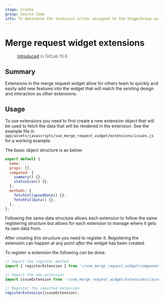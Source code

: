 ```yaml
---
stage: Create
group: Source Code
info: To determine the technical writer assigned to the Stage/Group associated with this page, see https://about.gitlab.com/handbook/engineering/ux/technical-writing/#assignments
---
```


# Merge request widget extensions

> [Introduced](https://gitlab.com/gitlab-org/gitlab/-/merge_requests/44616) in GitLab 13.6.

## Summary

Extensions in the merge request widget allow for others team to quickly and easily add new features
into the widget that will match the existing design and interaction as other extensions.

## Usage

To use extensions you need to first create a new extension object that will be used to fetch the
data that will be rendered in the extension. See the example file in
`app/assets/javascripts/vue_merge_request_widget/extensions/issues.js` for a working example.

The basic object structure is as below:

```javascript
export default {
  name: '',
  props: [],
  computed: {
    summary() {},
    statusIcon() {},
  },
  methods: {
    fetchCollapsedData() {},
    fetchFullData() {},
  },
};
```

Following the same data structure allows each extension to follow the same registering structure
but allows for each extension to manage where it gets its own data from.

After creating this structure you need to register it. Registering the extension can happen at any
point _after_ the widget has been created.

To register a extension the following can be done:

```javascript
// Import the register method
import { registerExtension } from '~/vue_merge_request_widget/components/extensions';

// Import the new extension
import issueExtension from '~/vue_merge_request_widget/extensions/issues';

// Register the imported extension
registerExtension(issueExtension);
```
